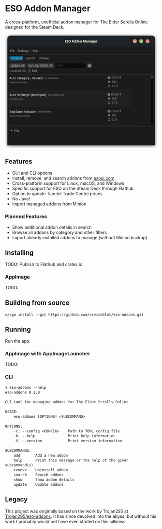 # ESO Addon Manager

A cross-platform, unofficial addon manager for The Elder Scrolls Online designed for the Steam Deck.

![Image of main window](/docs/images/main.png)

## Features

- GUI and CLI options
- Install, remove, and search addons from [esoui.com](https://www.esoui.com)
- Cross-platform support for Linux, macOS, and Windows
- Specific support for ESO on the Steam Deck through Flathub
- Option to update Tamriel Trade Centre prices
- No Java!
- Import managed addons from Minion

### Planned Features

- Show additional addon details in search
- Browse all addons by category and other filters
- Import already installed addons to manage (without Minion backup)

## Installing

TODO: Publish to Flathub and crates.io

### AppImage

TODO:

## Building from source

```shell
cargo install --git https://github.com/arviceblot/eso-addons.git
```

## Running

Run the app.

### AppImage with AppImageLauncher

TODO:

### CLI

```shell
❯ eso-addons --help
eso-addons 0.1.0

CLI tool for managing addons for The Elder Scrolls Online

USAGE:
    eso-addons [OPTIONS] <SUBCOMMAND>

OPTIONS:
    -c, --config <CONFIG>    Path to TOML config file
    -h, --help               Print help information
    -V, --version            Print version information

SUBCOMMANDS:
    add       Add a new addon
    help      Print this message or the help of the given subcommand(s)
    remove    Uninstall addon
    search    Search addons
    show      Show addon details
    update    Update addons
```

## Legacy

This project was originally based on the work by Trojan295 at [Trojan295/eso-addons](https://github.com/Trojan295/eso-addons). It has since devolved into the abyss, but without his work I probably would not have even started on this silliness.
